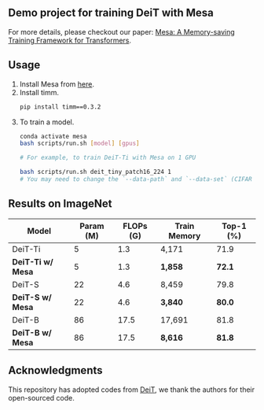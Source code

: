 ## Demo project for training DeiT with Mesa

For more details, please checkout our paper: [Mesa: A Memory-saving Training Framework for Transformers](https://arxiv.org/abs/2111.11124).

## Usage

1. Install Mesa from [here](https://github.com/zhuang-group/Mesa).
2. Install timm.
    ```bash
    pip install timm==0.3.2
   ```
3. To train a model.
   ```bash
   conda activate mesa
   bash scripts/run.sh [model] [gpus]

   # For example, to train DeiT-Ti with Mesa on 1 GPU

   bash scripts/run.sh deit_tiny_patch16_224 1
   # You may need to change the `--data-path` and `--data-set` (CIFAR or IMNET) in scripts/run.sh to make sure you have the correct path to dataset.
   ```

## Results on ImageNet


| Model               | Param (M) | FLOPs (G) | Train Memory | Top-1 (%) |
| ------------------- | --------- | --------- | ------------ | --------- |
| DeiT-Ti             | 5         | 1.3       | 4,171         | 71.9      |
| **DeiT-Ti w/ Mesa** | 5         | 1.3       | **1,858**     | **72.1**  |
| DeiT-S              | 22        | 4.6       | 8,459         | 79.8      |
| **DeiT-S w/ Mesa**  | 22        | 4.6       | **3,840**     | **80.0**    |
| DeiT-B              | 86        | 17.5      | 17,691        | 81.8      |
| **DeiT-B w/ Mesa**  | 86        | 17.5      | **8,616**     | **81.8**  |



## Acknowledgments

This repository has adopted codes from [DeiT](https://github.com/facebookresearch/deit), we thank the authors for their open-sourced code.
